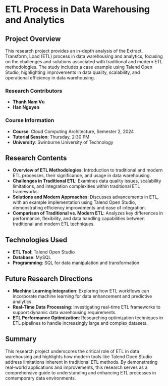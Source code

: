 # ETL Process in Data Warehousing and Analytics

## Project Overview
This research project provides an in-depth analysis of the Extract, Transform, Load (ETL) process in data warehousing and analytics, focusing on the challenges and solutions associated with traditional and modern ETL methodologies. The study includes a case example using Talend Open Studio, highlighting improvements in data quality, scalability, and operational efficiency in data warehousing.

### Research Contributors
- **Thanh Nam Vu**
- **Han Nguyen**

### Course Information
- **Course**: Cloud Computing Architecture, Semester 2, 2024
- **Tutorial Session**: Thursday, 2:30 PM
- **University**: Swinburne University of Technology

## Research Contents
- **Overview of ETL Methodologies**: Introduction to traditional and modern ETL processes, their significance, and usage in data warehousing.
- **Challenges in Traditional ETL**: Examines data quality issues, scalability limitations, and integration complexities within traditional ETL frameworks.
- **Solutions and Modern Approaches**: Discusses advancements in ETL, with an example implementation using Talend Open Studio, demonstrating efficiency improvements and ease of integration.
- **Comparison of Traditional vs. Modern ETL**: Analyzes key differences in performance, flexibility, and data handling capabilities between traditional and modern ETL techniques.

## Technologies Used
- **ETL Tool**: Talend Open Studio
- **Database**: MySQL
- **Programming**: SQL for data manipulation and transformation

## Future Research Directions
- **Machine Learning Integration**: Exploring how ETL workflows can incorporate machine learning for data enhancement and predictive analytics.
- **Real-Time Data Processing**: Investigating real-time ETL frameworks to support dynamic data warehousing requirements.
- **ETL Performance Optimization**: Researching optimization techniques in ETL pipelines to handle increasingly large and complex datasets.

## Summary
This research project underscores the critical role of ETL in data warehousing and highlights how modern tools like Talend Open Studio address limitations inherent in traditional ETL methods. By demonstrating real-world applications and improvements, this research serves as a comprehensive guide to understanding and enhancing ETL processes in contemporary data environments.

